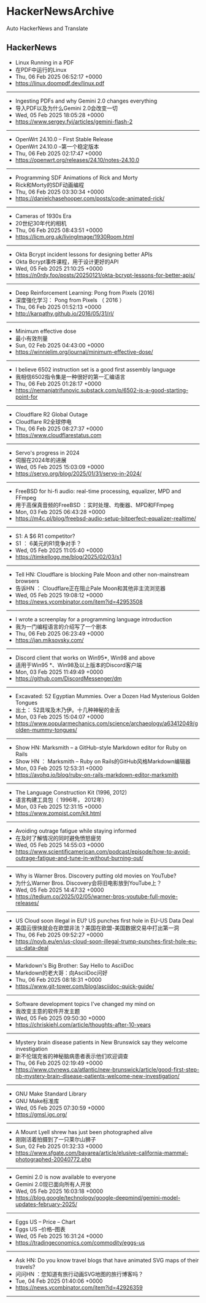 # HackerNewsArchive
Auto HackerNews and Translate

## HackerNews
* Linux Running in a PDF
* 在PDF中运行的Linux
* Thu, 06 Feb 2025 06:52:17 +0000
* https://linux.doompdf.dev/linux.pdf
----
* Ingesting PDFs and why Gemini 2.0 changes everything
* 导入PDF以及为什么Gemini 2.0会改变一切
* Wed, 05 Feb 2025 18:05:28 +0000
* https://www.sergey.fyi/articles/gemini-flash-2
----
* OpenWrt 24.10.0 – First Stable Release
* OpenWrt 24.10.0 –第一个稳定版本
* Thu, 06 Feb 2025 02:17:47 +0000
* https://openwrt.org/releases/24.10/notes-24.10.0
----
* Programming SDF Animations of Rick and Morty
* Rick和Morty的SDF动画编程
* Thu, 06 Feb 2025 03:30:34 +0000
* https://danielchasehooper.com/posts/code-animated-rick/
----
* Cameras of 1930s Era
* 20世纪30年代的相机
* Thu, 06 Feb 2025 08:43:51 +0000
* https://licm.org.uk/livingImage/1930Room.html
----
* Okta Bcrypt incident lessons for designing better APIs
* Okta Bcrypt事件课程，用于设计更好的API
* Wed, 05 Feb 2025 21:10:25 +0000
* https://n0rdy.foo/posts/20250121/okta-bcrypt-lessons-for-better-apis/
----
* Deep Reinforcement Learning: Pong from Pixels (2016)
* 深度强化学习： Pong from Pixels （ 2016 ）
* Thu, 06 Feb 2025 01:52:13 +0000
* http://karpathy.github.io/2016/05/31/rl/
----
* Minimum effective dose
* 最小有效剂量
* Sun, 02 Feb 2025 04:43:00 +0000
* https://winnielim.org/journal/minimum-effective-dose/
----
* I believe 6502 instruction set is a good first assembly language
* 我相信6502指令集是一种很好的第一汇编语言
* Thu, 06 Feb 2025 01:28:17 +0000
* https://nemanjatrifunovic.substack.com/p/6502-is-a-good-starting-point-for
----
* Cloudflare R2 Global Outage
* Cloudflare R2全球停电
* Thu, 06 Feb 2025 08:27:37 +0000
* https://www.cloudflarestatus.com
----
* Servo's progress in 2024
* 伺服在2024年的进展
* Wed, 05 Feb 2025 15:03:09 +0000
* https://servo.org/blog/2025/01/31/servo-in-2024/
----
* FreeBSD for hi-fi audio: real-time processing, equalizer, MPD and FFmpeg
* 用于高保真音频的FreeBSD ：实时处理、均衡器、MPD和FFmpeg
* Mon, 03 Feb 2025 06:43:28 +0000
* https://m4c.pl/blog/freebsd-audio-setup-bitperfect-equalizer-realtime/
----
* S1: A $6 R1 competitor?
* S1 ： 6美元的R1竞争对手？
* Wed, 05 Feb 2025 11:05:40 +0000
* https://timkellogg.me/blog/2025/02/03/s1
----
* Tell HN: Cloudflare is blocking Pale Moon and other non-mainstream browsers
* 告诉HN ： Cloudflare正在阻止Pale Moon和其他非主流浏览器
* Wed, 05 Feb 2025 19:08:12 +0000
* https://news.ycombinator.com/item?id=42953508
----
* I wrote a screenplay for a programming language introduction
* 我为一门编程语言的介绍写了一个剧本
* Thu, 06 Feb 2025 06:23:49 +0000
* https://jan.miksovsky.com/
----
* Discord client that works on Win95*, Win98 and above
* 适用于Win95 *、Win98及以上版本的Discord客户端
* Mon, 03 Feb 2025 11:49:49 +0000
* https://github.com/DiscordMessenger/dm
----
* Excavated: 52 Egyptian Mummies. Over a Dozen Had Mysterious Golden Tongues
* 出土： 52具埃及木乃伊。十几种神秘的金舌
* Mon, 03 Feb 2025 15:04:07 +0000
* https://www.popularmechanics.com/science/archaeology/a63412049/golden-mummy-tongues/
----
* Show HN: Marksmith – a GitHub-style Markdown editor for Ruby on Rails
* Show HN ： Marksmith – Ruby on Rails的GitHub风格Markdown编辑器
* Mon, 03 Feb 2025 12:53:31 +0000
* https://avohq.io/blog/ruby-on-rails-markdown-editor-marksmith
----
* The Language Construction Kit (1996, 2012)
* 语言构建工具包（ 1996年， 2012年）
* Mon, 03 Feb 2025 12:31:15 +0000
* https://www.zompist.com/kit.html
----
* Avoiding outrage fatigue while staying informed
* 在及时了解情况的同时避免愤怒疲劳
* Wed, 05 Feb 2025 14:55:03 +0000
* https://www.scientificamerican.com/podcast/episode/how-to-avoid-outrage-fatigue-and-tune-in-without-burning-out/
----
* Why is Warner Bros. Discovery putting old movies on YouTube?
* 为什么Warner Bros. Discovery会将旧电影放到YouTube上？
* Wed, 05 Feb 2025 14:47:32 +0000
* https://tedium.co/2025/02/05/warner-bros-youtube-full-movie-releases/
----
* US Cloud soon illegal in EU? US punches first hole in EU-US Data Deal
* 美国云很快就会在欧盟非法？美国在欧盟-美国数据交易中打出第一洞
* Thu, 06 Feb 2025 09:52:27 +0000
* https://noyb.eu/en/us-cloud-soon-illegal-trump-punches-first-hole-eu-us-data-deal
----
* Markdown's Big Brother: Say Hello to AsciiDoc
* Markdown的老大哥：向AsciiDoc问好
* Thu, 06 Feb 2025 08:18:31 +0000
* https://www.git-tower.com/blog/asciidoc-quick-guide/
----
* Software development topics I've changed my mind on
* 我改变主意的软件开发主题
* Wed, 05 Feb 2025 09:50:30 +0000
* https://chriskiehl.com/article/thoughts-after-10-years
----
* Mystery brain disease patients in New Brunswick say they welcome investigation
* 新不伦瑞克省的神秘脑病患者表示他们欢迎调查
* Thu, 06 Feb 2025 02:19:49 +0000
* https://www.ctvnews.ca/atlantic/new-brunswick/article/good-first-step-nb-mystery-brain-disease-patients-welcome-new-investigation/
----
* GNU Make Standard Library
* GNU Make标准库
* Wed, 05 Feb 2025 07:30:59 +0000
* https://gmsl.jgc.org/
----
* A Mount Lyell shrew has just been photographed alive
* 刚刚活着拍摄到了一只莱尔山狮子
* Sun, 02 Feb 2025 01:32:33 +0000
* https://www.sfgate.com/bayarea/article/elusive-california-mammal-photographed-20040772.php
----
* Gemini 2.0 is now available to everyone
* Gemini 2.0现已面向所有人开放
* Wed, 05 Feb 2025 16:03:18 +0000
* https://blog.google/technology/google-deepmind/gemini-model-updates-february-2025/
----
* Eggs US – Price – Chart
* Eggs US –价格–图表
* Wed, 05 Feb 2025 16:31:24 +0000
* https://tradingeconomics.com/commodity/eggs-us
----
* Ask HN: Do you know travel blogs that have animated SVG maps of their travels?
* 问问HN ：您知道有旅行动画SVG地图的旅行博客吗？
* Tue, 04 Feb 2025 01:40:06 +0000
* https://news.ycombinator.com/item?id=42926359
----

